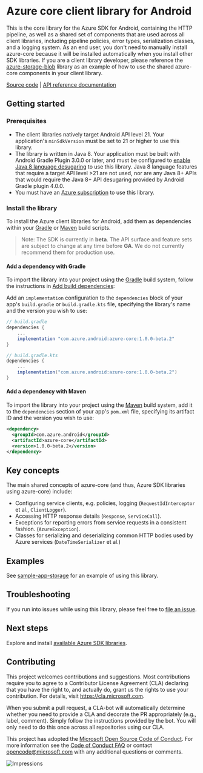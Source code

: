 # Azure core client library for Android

This is the core library for the Azure SDK for Android, containing the HTTP pipeline, as well as a shared set of
components that are used across all client libraries, including pipeline policies, error types, serialization classes,
and a logging system. As an end user, you don't need to manually install azure-core because it will be installed
automatically when you install other SDK libraries. If you are a client library developer, please reference the
[azure-storage-blob](https://github.com/Azure/azure-sdk-for-android/tree/master/sdk/storage/azure-storage-blob) library
as an example of how to use the shared azure-core components in your client library.

[Source code](https://github.com/Azure/azure-sdk-for-android/tree/master/sdk/core/azure-core)
| [API reference documentation](https://azure.github.io/azure-sdk-for-android/sdk/core/azure-core/azure-core/index.html)

## Getting started

### Prerequisites
* The client libraries natively target Android API level 21. Your application's `minSdkVersion` must be set to 21 or
  higher to use this library.
* The library is written in Java 8. Your application must be built with Android Gradle Plugin 3.0.0 or later, and must
  be configured to
  [enable Java 8 language desugaring](https://developer.android.com/studio/write/java8-support.html#supported_features)
  to use this library. Java 8 language features that require a target API level >21 are not used, nor are any Java 8+
  APIs that would require the Java 8+ API desugaring provided by Android Gradle plugin 4.0.0.
* You must have an [Azure subscription](https://azure.microsoft.com/free/) to use this library.


### Install the library
To install the Azure client libraries for Android, add them as dependencies within your
[Gradle](#add-a-dependency-with-gradle) or
[Maven](#add-a-dependency-with-maven) build scripts.

> Note: The SDK is currently in **beta**. The API surface and feature sets are subject to change at any time before **GA**. We do not currently recommend them for production use.

#### Add a dependency with Gradle
To import the library into your project using the [Gradle](https://gradle.org/) build system, follow the instructions in [Add build dependencies](https://developer.android.com/studio/build/dependencies):

Add an `implementation` configuration to the `dependencies` block of your app's `build.gradle` or `build.gradle.kts` file, specifying the library's name and the version you wish to use:

```gradle
// build.gradle
dependencies {
    ...
    implementation "com.azure.android:azure-core:1.0.0-beta.2"
}

// build.gradle.kts
dependencies {
    ...
    implementation("com.azure.android:azure-core:1.0.0-beta.2")
}
```

#### Add a dependency with Maven
To import the library into your project using the [Maven](https://maven.apache.org/) build system, add it to the `dependencies` section of your app's `pom.xml` file, specifying its artifact ID and the version you wish to use:

```xml
<dependency>
  <groupId>com.azure.android</groupId>
  <artifactId>azure-core</artifactId>
  <version>1.0.0-beta.2</version>
</dependency>
```


## Key concepts

The main shared concepts of azure-core (and thus, Azure SDK libraries using azure-core) include:

- Configuring service clients, e.g. policies, logging (`RequestIdInterceptor` et al., `ClientLogger`).
- Accessing HTTP response details (`Response`, `ServiceCall`).
- Exceptions for reporting errors from service requests in a consistent fashion. (`AzureException`).
- Classes for serializing and deserializing common HTTP bodies used by Azure services (`DateTimeSerializer` et al.)

## Examples

See [sample-app-storage](https://github.com/Azure/azure-sdk-for-android/tree/master/samples/sample-app-storage) for an example of using this library.

## Troubleshooting

If you run into issues while using this library, please feel free to
[file an issue](https://github.com/Azure/azure-sdk-for-android/issues/new).

## Next steps

Explore and install
[available Azure SDK libraries](https://github.com/Azure/azure-sdk-for-android/blob/master/README.md#libraries-available).

## Contributing

This project welcomes contributions and suggestions. Most contributions require you to agree to a Contributor License
Agreement (CLA) declaring that you have the right to, and actually do, grant us the rights to use your contribution. For
details, visit https://cla.microsoft.com.

When you submit a pull request, a CLA-bot will automatically determine whether you need to provide a CLA and decorate
the PR appropriately (e.g., label, comment). Simply follow the instructions provided by the bot. You will only need to
do this once across all repositories using our CLA.

This project has adopted the [Microsoft Open Source Code of Conduct](https://opensource.microsoft.com/codeofconduct/).
For more information see the [Code of Conduct FAQ](https://opensource.microsoft.com/codeofconduct/faq/) or contact
[opencode@microsoft.com](mailto:opencode@microsoft.com) with any additional questions or comments.

![Impressions](https://azure-sdk-impressions.azurewebsites.net/api/impressions/azure-sdk-for-android%2Fsdk%2Fcore%2Fazure-core%2FREADME.png)
